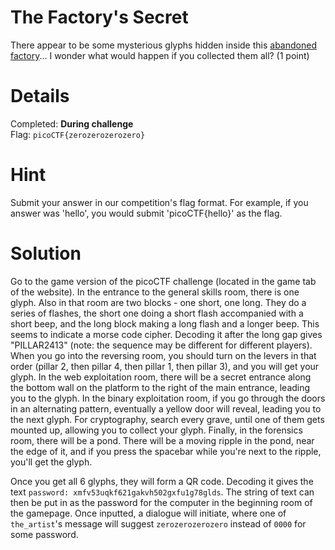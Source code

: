 # The Factory's Secret
There appear to be some mysterious glyphs hidden inside this [abandoned factory](https://2019game.picoctf.com/game)... I wonder what would happen if you collected them all? (1 point)

# Details
Completed: **During challenge**  
Flag: `picoCTF{zerozerozerozero}`

# Hint
Submit your answer in our competition's flag format. For example, if you answer was 'hello', you would submit 'picoCTF{hello}' as the flag.

# Solution
Go to the game version of the picoCTF challenge (located in the game tab of the website). In the entrance to the general skills room, there is one glyph. Also in that room are two blocks - one short, one long. They do a series of flashes, the short one doing a short flash accompanied with a short beep, and the long block making a long flash and a longer beep. This seems to indicate a morse code cipher. Decoding it after the long gap gives "PILLAR2413" (note: the sequence may be different for different players). When you go into the reversing room, you should turn on the levers in that order (pillar 2, then pillar 4, then pillar 1, then pillar 3), and you will get your glyph. In the web exploitation room, there will be a secret entrance along the bottom wall on the platform to the right of the main entrance, leading you to the glyph. In the binary exploitation room, if you go through the doors in an alternating pattern, eventually a yellow door will reveal, leading you to the next glyph. For cryptography, search every grave, until one of them gets mounted up, allowing you to collect your glyph. Finally, in the forensics room, there will be a pond. There will be a moving ripple in the pond, near the edge of it, and if you press the spacebar while you're next to the ripple, you'll get the glyph.

Once you get all 6 glyphs, they will form a QR code. Decoding it gives the text `password: xmfv53uqkf621gakvh502gxfu1g78glds`. The string of text can then be put in as the password for the computer in the beginning room of the gamepage. Once inputted, a dialogue will initiate, where one of `the_artist`'s message will suggest `zerozerozerozero` instead of `0000` for some password. 
